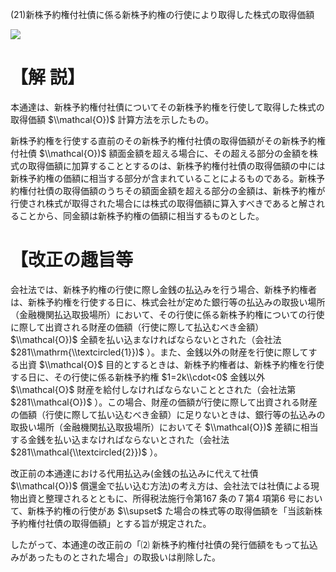 (21)新株予約権付社債に係る新株予約権の行使により取得した株式の取得価額

![](https://www.nta.go.jp/tmp/3a74337c-995f-41af-9da5-17582c8bc4af/images/beab7dfc7d7926b3df10e387143627227de309764e267802b2e2ddd325d04832.jpg)

# 【解 説】

本通達は、新株予約権付社債についてその新株予約権を行使して取得した株式の取得価額 $\\mathcal{O})$ 計算方法を示したもの。

新株予約権を行使する直前のその新株予約権付社債の取得価額がその新株予約権付社債 $\\mathcal{O})$ 額面金額を超える場合に、その超える部分の金額を株式の取得価額に加算することとするのは、新株予約権付社債の取得価額の中には新株予約権の価額に相当する部分が含まれていることによるものである。新株予約権付社債の取得価額のうちその額面金額を超える部分の金額は、新株予約権が行使され株式が取得された場合には株式の取得価額に算入すべきであると解されることから、同金額は新株予約権の価額に相当するものとした。

# 【改正の趣旨等

会社法では、新株予約権の行使に際し金銭の払込みを行う場合、新株予約権者は、新株予約権を行使する日に、株式会社が定めた銀行等の払込みの取扱い場所（金融機関払込取扱場所）において、その行使に係る新株予約権についての行使に際して出資される財産の価額（行使に際して払込むべき金額） $\\mathcal{O})$ 全額を払い込まなければならないとされた（会社法 $281\\mathrm{\\textcircled{1}})$ ）。また、金銭以外の財産を行使に際してする出資 $\\mathcal{O}$ 目的とするときは、新株予約権者は、新株予約権を行使する日に、その行使に係る新株予約権 $1=2k\\cdot<0$ 金銭以外 $\\mathcal{O}$ 財産を給付しなければならないこととされた（会社法第 $281\\mathcal{O})$ ）。この場合、財産の価額が行使に際して出資される財産の価額（行使に際して払い込むべき金額）に足りないときは、銀行等の払込みの取扱い場所（金融機関払込取扱場所）においてそ $\\mathcal{O})$ 差額に相当する金銭を払い込まなければならないとされた（会社法 $281\\mathcal{\\textcircled{2}})$ ）。

改正前の本通達における代用払込み(金銭の払込みに代えて社債 $\\mathcal{O})$ 償還金で払い込む方法)の考え方は、会社法では社債による現物出資と整理されるとともに、所得税法施行令第167 条の７第4 項第6 号において、新株予約権の行使があ $\\supset$ た場合の株式等の取得価額を「当該新株予約権付社債の取得価額」とする旨が規定された。

したがって、本通達の改正前の「⑵ 新株予約権付社債の発行価額をもって払込みがあったものとされた場合」の取扱いは削除した。